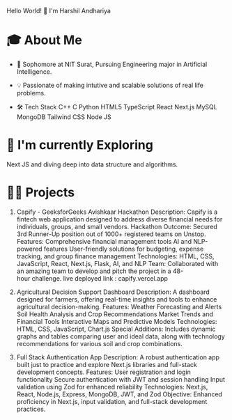 
<!--
**harshil-2507/harshil-2507** is a ✨ _special_ ✨ repository because its `README.md` (this file) appears on your GitHub profile.

Here are some ideas to get you started:

- 🔭 I’m currently working on ...
- 🌱 I’m currently learning ...
- 👯 I’m looking to collaborate on ...
- 🤔 I’m looking for help with ...
- 💬 Ask me about ...
- 📫 How to reach me: ...
- 😄 Pronouns: ...
- ⚡ Fun fact: ...
-->
Hello World! 👋 I'm Harshil Andhariya
# 🎓 About Me
- 🏫 Sophomore at NIT Surat, Pursuing Engineering major in Artificial Intelligence.
- 💡 Passionate of making intutive and scalable solutions of real life problems.

- 🛠 Tech Stack
C++ C Python HTML5 TypeScript React Next.js MySQL MongoDB Tailwind CSS Node JS 

# 🌱 I'm currently Exploring
Next JS and diving deep into data structure and algorithms.

# 👨‍💻 Projects
1. Capify - GeeksforGeeks Avishkaar Hackathon
Description: Capify is a fintech web application designed to address diverse financial needs for individuals, groups, and small vendors.
Hackathon Outcome: Secured 3rd Runner-Up position out of 1000+ registered teams on Unstop.
Features:
Comprehensive financial management tools
AI and NLP-powered features
User-friendly solutions for budgeting, expense tracking, and group finance management
Technologies: HTML, CSS, JavaScript, React, Next.js, Flask, AI, and NLP
Team: Collaborated with an amazing team to develop and pitch the project in a 48-hour challenge.
live deployed link : capify.vercel.app

2. Agricultural Decision Support Dashboard
Description: A dashboard designed for farmers, offering real-time insights and tools to enhance agricultural decision-making.
Features:
Weather Forecasting and Alerts
Soil Health Analysis and Crop Recommendations
Market Trends and Financial Tools
Interactive Maps and Predictive Models
Technologies: HTML, CSS, JavaScript, Chart.js
Special Additions: Includes dynamic graphs and tables comparing user and ideal data, along with technology recommendations for various soil and crop combinations.

3. Full Stack Authentication App
Description: A robust authentication app built just to practice and explore Next.js libraries and full-stack development concepts.
Features:
User registration and login functionality
Secure authentication with JWT and session handling
Input validation using Zod for enhanced reliability
Technologies: Next.js, React, Node.js, Express, MongoDB, JWT, and Zod
Objective: Enhanced proficiency in Next.js, input validation, and full-stack development practices.

<!--# Connect with me 🤝-->
  
